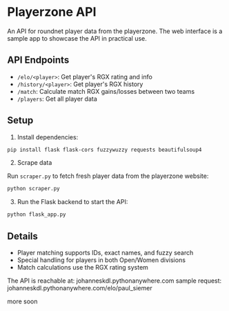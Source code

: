 # Playerzone API

An API for roundnet player data from the playerzone. The web interface is a sample app to showcase the API in practical use.

## API Endpoints

- `/elo/<player>`: Get player's RGX rating and info
- `/history/<player>`: Get player's RGX history
- `/match`: Calculate match RGX gains/losses between two teams
- `/players`: Get all player data

## Setup

1. Install dependencies:
```bash
pip install flask flask-cors fuzzywuzzy requests beautifulsoup4
```

2. Scrape data

Run `scraper.py` to fetch fresh player data from the playerzone website:
```bash
python scraper.py
```

3. Run the Flask backend to start the API:
```bash
python flask_app.py
```

## Details

- Player matching supports IDs, exact names, and fuzzy search
- Special handling for players in both Open/Women divisions
- Match calculations use the RGX rating system

The API is reachable at: johanneskdl.pythonanywhere.com
sample request: johanneskdl.pythonanywhere.com/elo/paul_siemer

more soon

